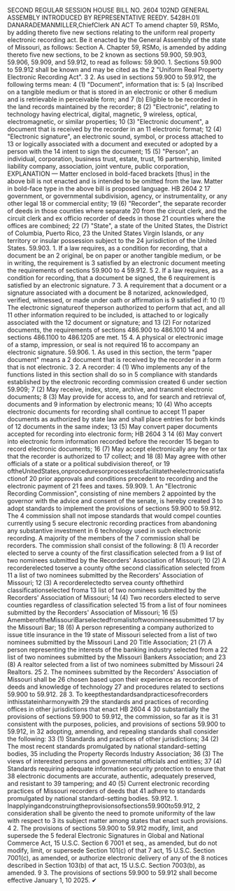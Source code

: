 SECOND REGULAR SESSION
HOUSE BILL NO. 2604
102ND GENERAL ASSEMBLY
INTRODUCED BY REPRESENTATIVE REEDY.
5428H.01I DANARADEMANMILLER,ChiefClerk
AN ACT
To amend chapter 59, RSMo, by adding thereto five new sections relating to the uniform real
property electronic recording act.
Be it enacted by the General Assembly of the state of Missouri, as follows:
Section A. Chapter 59, RSMo, is amended by adding thereto five new sections, to be
2 known as sections 59.900, 59.903, 59.906, 59.909, and 59.912, to read as follows:
59.900. 1. Sections 59.900 to 59.912 shall be known and may be cited as the
2 "Uniform Real Property Electronic Recording Act".
3 2. As used in sections 59.900 to 59.912, the following terms mean:
4 (1) "Document", information that is:
5 (a) Inscribed on a tangible medium or that is stored in an electronic or other
6 medium and is retrievable in perceivable form; and
7 (b) Eligible to be recorded in the land records maintained by the recorder;
8 (2) "Electronic", relating to technology having electrical, digital, magnetic,
9 wireless, optical, electromagnetic, or similar properties;
10 (3) "Electronic document", a document that is received by the recorder in an
11 electronic format;
12 (4) "Electronic signature", an electronic sound, symbol, or process attached to
13 or logically associated with a document and executed or adopted by a person with the
14 intent to sign the document;
15 (5) "Person", an individual, corporation, business trust, estate, trust,
16 partnership, limited liability company, association, joint venture, public corporation,
EXPLANATION — Matter enclosed in bold-faced brackets [thus] in the above bill is not enacted and is
intended to be omitted from the law. Matter in bold-face type in the above bill is proposed language.
HB 2604 2
17 government, or governmental subdivision, agency, or instrumentality, or any other legal
18 or commercial entity;
19 (6) "Recorder", the separate recorder of deeds in those counties where separate
20 from the circuit clerk, and the circuit clerk and ex officio recorder of deeds in those
21 counties where the offices are combined;
22 (7) "State", a state of the United States, the District of Columbia, Puerto Rico,
23 the United States Virgin Islands, or any territory or insular possession subject to the
24 jurisdiction of the United States.
59.903. 1. If a law requires, as a condition for recording, that a document be an
2 original, be on paper or another tangible medium, or be in writing, the requirement is
3 satisfied by an electronic document meeting the requirements of sections 59.900 to
4 59.912.
5 2. If a law requires, as a condition for recording, that a document be signed, the
6 requirement is satisfied by an electronic signature.
7 3. A requirement that a document or a signature associated with a document be
8 notarized, acknowledged, verified, witnessed, or made under oath or affirmation is
9 satisfied if:
10 (1) The electronic signatureof theperson authorized to perform that act, and all
11 other information required to be included, is attached to or logically associated with the
12 document or signature; and
13 (2) For notarized documents, the requirements of sections 486.900 to 486.1010
14 and sections 486.1100 to 486.1205 are met.
15 4. A physical or electronic image of a stamp, impression, or seal is not required
16 to accompany an electronic signature.
59.906. 1. As used in this section, the term "paper document" means a
2 document that is received by the recorder in a form that is not electronic.
3 2. A recorder:
4 (1) Who implements any of the functions listed in this section shall do so in
5 compliance with standards established by the electronic recording commission created
6 under section 59.909;
7 (2) May receive, index, store, archive, and transmit electronic documents;
8 (3) May provide for access to, and for search and retrieval of, documents and
9 information by electronic means;
10 (4) Who accepts electronic documents for recording shall continue to accept
11 paper documents as authorized by state law and shall place entries for both kinds of
12 documents in the same index;
13 (5) May convert paper documents accepted for recording into electronic form;
HB 2604 3
14 (6) May convert into electronic form information recorded before the recorder
15 began to record electronic documents;
16 (7) May accept electronically any fee or tax that the recorder is authorized to
17 collect; and
18 (8) May agree with other officials of a state or a political subdivision thereof, or
19 oftheUnitedStates,onproceduresorprocessestofacilitatetheelectronicsatisfactionof
20 prior approvals and conditions precedent to recording and the electronic payment of
21 fees and taxes.
59.909. 1. An "Electronic Recording Commission", consisting of nine members
2 appointed by the governor with the advice and consent of the senate, is hereby created
3 to adopt standards to implement the provisions of sections 59.900 to 59.912. The
4 commission shall not impose standards that would compel counties currently using
5 secure electronic recording practices from abandoning any substantive investment in
6 technology used in such electronic recording. A majority of the members of the
7 commission shall be recorders. The commission shall consist of the following:
8 (1) A recorder elected to serve a county of the first classification selected from a
9 list of two nominees submitted by the Recorders' Association of Missouri;
10 (2) A recorderelected toserve a county ofthe second classification selected from
11 a list of two nominees submitted by the Recorders' Association of Missouri;
12 (3) A recorderelectedto servea county ofthethird classificationselected froma
13 list of two nominees submitted by the Recorders' Association of Missouri;
14 (4) Two recorders elected to serve counties regardless of classification selected
15 from a list of four nominees submitted by the Recorders' Association of Missouri;
16 (5) AmemberoftheMissouriBarselectedfromalistoftwonomineessubmitted
17 by the Missouri Bar;
18 (6) A person representing a company authorized to issue title insurance in the
19 state of Missouri selected from a list of two nominees submitted by the Missouri Land
20 Title Association;
21 (7) A person representing the interests of the banking industry selected from a
22 list of two nominees submitted by the Missouri Bankers Association; and
23 (8) A realtor selected from a list of two nominees submitted by Missouri
24 Realtors.
25 2. The nominees submitted by the Recorders' Association of Missouri shall be
26 chosen based upon their experience as recorders of deeds and knowledge of technology
27 and procedures related to sections 59.900 to 59.912.
28 3. To keepthestandardsandpracticesofrecorders inthisstateinharmonywith
29 the standards and practices of recording offices in other jurisdictions that enact
HB 2604 4
30 substantially the provisions of sections 59.900 to 59.912, the commission, so far as it is
31 consistent with the purposes, policies, and provisions of sections 59.900 to 59.912, in
32 adopting, amending, and repealing standards shall consider the following:
33 (1) Standards and practices of other jurisdictions;
34 (2) The most recent standards promulgated by national standard-setting bodies,
35 including the Property Records Industry Association;
36 (3) The views of interested persons and governmental officials and entities;
37 (4) Standards requiring adequate information security protection to ensure that
38 electronic documents are accurate, authentic, adequately preserved, and resistant to
39 tampering; and
40 (5) Current electronic recording practices of Missouri recorders of deeds that
41 adhere to standards promulgated by national standard-setting bodies.
59.912. 1. Inapplyingandconstruingtheprovisionsofsections59.900to59.912,
2 consideration shall be givento the need to promote uniformity of the law with respect to
3 its subject matter among states that enact such provisions.
4 2. The provisions of sections 59.900 to 59.912 modify, limit, and supersede the
5 federal Electronic Signatures in Global and National Commerce Act, 15 U.S.C. Section
6 7001 et seq., as amended, but do not modify, limit, or supersede Section 101(c) of that
7 act, 15 U.S.C. Section 7001(c), as amended, or authorize electronic delivery of any of the
8 notices described in Section 103(b) of that act, 15 U.S.C. Section 7003(b), as amended.
9 3. The provisions of sections 59.900 to 59.912 shall become effective January 1,
10 2025.
✔